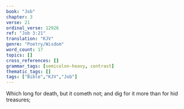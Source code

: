 ```yaml
---
book: "Job"
chapter: 3
verse: 21
ordinal_verse: 12926
ref: "Job 3:21"
translation: "KJV"
genre: "Poetry/Wisdom"
word_count: 17
topics: []
cross_references: []
grammar_tags: [semicolon-heavy, contrast]
thematic_tags: []
tags: ["Bible","KJV","Job"]
---
```

Which long for death, but it cometh not; and dig for it more than for hid treasures;
